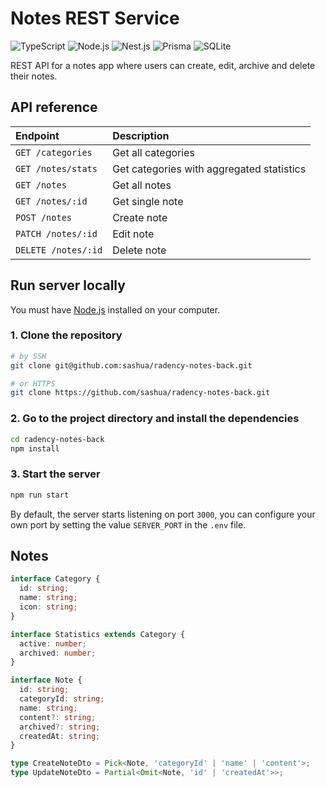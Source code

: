 # Notes REST Service

![TypeScript](https://img.shields.io/badge/TypeScript-3178C6?logo=typescript&logoColor=fff)
![Node.js](https://img.shields.io/badge/Node.js-272727?logo=nodedotjs&logoColor=339933)
![Nest.js](https://img.shields.io/badge/Nest.js-101010?logo=nestjs&logoColor=E0234E)
![Prisma](https://img.shields.io/badge/Prisma-2D3748?logo=prisma&logoColor=white)
![SQLite](https://img.shields.io/badge/SQLite-003B57?logo=sqlite&logoColor=white)

REST API for a notes app where users can create, edit, archive and delete their notes.

## API reference

| Endpoint            | Description                               |
| :------------------ | :---------------------------------------- |
| `GET /categories`   | Get all categories                        |
| `GET /notes/stats`  | Get categories with aggregated statistics |
| `GET /notes`        | Get all notes                             |
| `GET /notes/:id`    | Get single note                           |
| `POST /notes`       | Create note                               |
| `PATCH /notes/:id`  | Edit note                                 |
| `DELETE /notes/:id` | Delete note                               |

## Run server locally

You must have [Node.js](https://nodejs.org/en/download/) installed on your computer.

### 1. Clone the repository

```sh
# by SSH
git clone git@github.com:sashua/radency-notes-back.git

# or HTTPS
git clone https://github.com/sashua/radency-notes-back.git
```

### 2. Go to the project directory and install the dependencies

```sh
cd radency-notes-back
npm install
```

### 3. Start the server

```sh
npm run start
```

By default, the server starts listening on port `3000`, you can configure your own port by setting the value `SERVER_PORT` in the `.env` file.

## Notes

```ts
interface Category {
  id: string;
  name: string;
  icon: string;
}

interface Statistics extends Category {
  active: number;
  archived: number;
}

interface Note {
  id: string;
  categoryId: string;
  name: string;
  content?: string;
  archived?: string;
  createdAt: string;
}

type CreateNoteDto = Pick<Note, 'categoryId' | 'name' | 'content'>;
type UpdateNoteDto = Partial<Omit<Note, 'id' | 'createdAt'>>;
```
